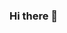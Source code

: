 ### Hi there 👋

<!--
**Bignichok/Bignichok** is a ✨ _special_ ✨ repository because its `README.md` (this file) appears on your GitHub profile.

Here are some ideas to get you started:

- 🔭 I’m currently working on myself
- 🌱 I’m currently learning React JS
- 👯 I’m looking to collaborate on proactive and intresting company

[![Anurag's github stats](https://github-readme-stats.vercel.app/api?username=Bignichok)](https://github.com/Bignichok/github-readme-stats)
-->
